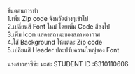 ขั้นตอนการทำ<br>
1.เพิ่ม Zip code จังหวัดต่างๆเข้าไป<br>
2.เปลี่ยนสี Font ใหม่ โดยเพิ่ม Code สีลงไป<br>
3.เพิ่ม Icon แสดงสถานะของสภาพอากาศ<br>
4.ใส่ Background ให้แต่ละ Zip code<br>
5.เปลี่ยนสี Header ปละปรับความใหญ่ของ Font<br>

นางสาวฮาซีซ๊ะ มะสะ   STUDENT ID :6310110606
